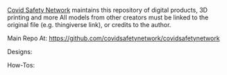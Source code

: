 [Covid Safety Network](https://covidsafetynetwork.com/) maintains this repository of digital products, 3D printing and more All models from other creators must be linked to the original file (e.g. thingiverse link), or credits to the author. 

Main Repo At:
https://github.com/covidsafetynetwork/covidsafetynetwork

Designs:

How-Tos:
